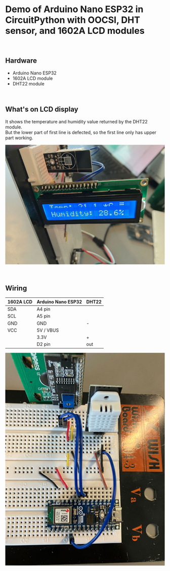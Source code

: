 # Demo of Arduino Nano ESP32 in CircuitPython with OOCSI, DHT sensor, and 1602A LCD modules

<br />

## Hardware

* Arduino Nano ESP32
* 1602A LCD module
* DHT22 module

<br />

## What's on LCD display

It shows the temperature and humidity value returned by the DHT22 module. <br />
But the lower part of first line is defected, so the first line only has upper part working.

![led demo](images/demo-lcd.jpg)

<br />

## Wiring

| 1602A LCD  |  Arduino Nano ESP32 | DHT22 |
| --- | --- | --- |
| SDA | A4 pin | |
| SCL | A5 pin | |
| GND | GND | - |
| VCC | 5V / VBUS | |
|| 3.3V | + |
|| D2 pin | out |

![wiring](images/demo-wiring.jpg)